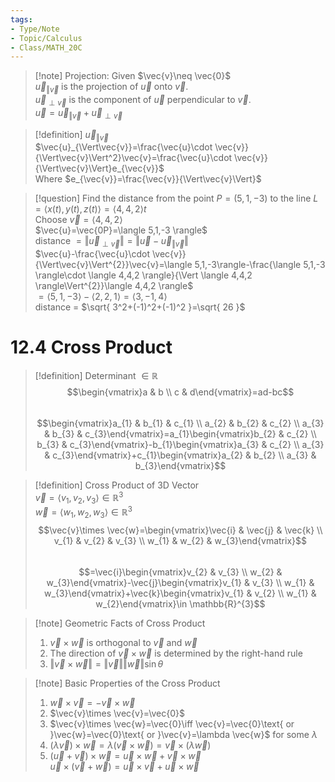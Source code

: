 ```yaml
---
tags:  
- Type/Note  
- Topic/Calculus  
- Class/MATH_20C  
---
```

  
> [!note] Projection: Given $\vec{v}\neq \vec{0}$  
> $\vec{u}_{\Vert\vec{v}}$ is the projection of $\vec{u}$ onto $\vec{v}$.  
> $\vec{u}_{\perp \vec{v}}$ is the component of $\vec{u}$ perpendicular to $\vec{v}$.  
> $\vec{u}=\vec{u}_{\Vert\vec{v}}+\vec{u}_{\perp \vec{v}}$  
  
> [!definition] $\vec{u}_{\Vert\vec{v}}$  
> $\vec{u}_{\Vert\vec{v}}=\frac{\vec{u}\cdot \vec{v}}{\Vert\vec{v}\Vert^2}\vec{v}=\frac{\vec{u}\cdot \vec{v}}{\Vert\vec{v}\Vert}e_{\vec{v}}$  
> Where $e_{\vec{v}}=\frac{\vec{v}}{\Vert\vec{v}\Vert}$  
  
> [!question] Find the distance from the point $P=(5,1,-3)$ to the line $L=\langle x(t),y(t),z(t) \rangle=\langle 4,4,2\rangle t$  
> Choose $\vec{v}=\langle 4,4,2\rangle$  
> $\vec{u}=\vec{0P}=\langle 5,1,-3 \rangle$  
> distance $=\Vert\vec{u}_{\perp \vec{v}}\Vert=\Vert\vec{u}-\vec{u}_{\Vert\vec{v}}\Vert$  
> $\vec{u}-\frac{\vec{u}\cdot \vec{v}}{\Vert\vec{v}\Vert^{2}}\vec{v}=\langle 5,1,-3\rangle-\frac{\langle 5,1,-3 \rangle\cdot \langle 4,4,2 \rangle}{\Vert \langle 4,4,2 \rangle\Vert^{2}}\langle 4,4,2 \rangle$  
> $=\langle 5, 1, -3 \rangle-\langle 2, 2, 1 \rangle=\langle 3, -1, 4 \rangle$  
> distance = $\sqrt{ 3^2+(-1)^2+(-1)^2 }=\sqrt{ 26 }$  
  
# 12.4 Cross Product  
  
> [!definition] Determinant $\in\mathbb{R}$  
> $$\begin{vmatrix}a & b \\ c & d\end{vmatrix}=ad-bc$$  
> $$\begin{vmatrix}a_{1} & b_{1} & c_{1} \\  a_{2} & b_{2} & c_{2} \\  a_{3} & b_{3} & c_{3}\end{vmatrix}=a_{1}\begin{vmatrix}b_{2} & c_{2} \\  b_{3} & c_{3}\end{vmatrix}-b_{1}\begin{vmatrix}a_{3} & c_{2} \\  a_{3} & c_{3}\end{vmatrix}+c_{1}\begin{vmatrix}a_{2} & b_{2} \\  a_{3} & b_{3}\end{vmatrix}$$  
  
> [!definition] Cross Product of 3D Vector  
> $\vec{v}=\langle v_{1},v_{2},v_{3} \rangle\in \mathbb{R}^{3}$  
> $\vec{w}=\langle w_{1},w_{2},w_{3} \rangle\in \mathbb{R}^{3}$  
> $$\vec{v}\times \vec{w}=\begin{vmatrix}\vec{i} & \vec{j} & \vec{k} \\  v_{1} & v_{2} & v_{3} \\  w_{1} & w_{2} & w_{3}\end{vmatrix}$$  
> $$=\vec{i}\begin{vmatrix}v_{2} & v_{3} \\  w_{2} & w_{3}\end{vmatrix}-\vec{j}\begin{vmatrix}v_{1} & v_{3} \\  w_{1} & w_{3}\end{vmatrix}+\vec{k}\begin{vmatrix}v_{1} & v_{2} \\  w_{1} & w_{2}\end{vmatrix}\in \mathbb{R}^{3}$$  
  
> [!note] Geometric Facts of Cross Product  
> 1. $\vec{v}\times \vec{w}$ is orthogonal to $\vec{v}$ and $\vec{w}$  
> 2. The direction of $\vec{v}\times \vec{w}$ is determined by the right-hand rule  
> 3. $\Vert\vec{v}\times \vec{w}\Vert=\Vert\vec{v}\Vert\Vert\vec{w}\Vert\sin \theta$  
  
> [!note] Basic Properties of the Cross Product  
> 1. $\vec{w}\times \vec{v}=-\vec{v}\times \vec{w}$  
> 2. $\vec{v}\times \vec{v}=\vec{0}$  
> 3. $\vec{v}\times \vec{w}=\vec{0}\iff \vec{v}=\vec{0}\text{ or }\vec{w}=\vec{0}\text{ or }\vec{v}=\lambda \vec{w}$ for some $\lambda$  
> 4. $(\lambda \vec{v})\times \vec{w}=\lambda(\vec{v}\times \vec{w})=\vec{v}\times(\lambda \vec{w})$  
> 5. $(\vec{u}+\vec{v})\times \vec{w}=\vec{u}\times \vec{w}+\vec{v}\times \vec{w}$  
> $\vec{u}\times(\vec{v}+\vec{w})=\vec{u}\times \vec{v}+\vec{u}\times \vec{w}$  

